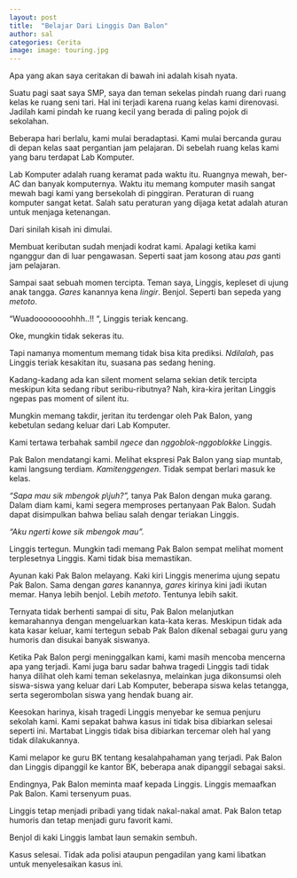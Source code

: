```yaml
---
layout: post
title:  "Belajar Dari Linggis Dan Balon"
author: sal
categories: Cerita
image: image: touring.jpg
---
```

Apa yang akan saya ceritakan di bawah ini adalah kisah nyata.

Suatu pagi saat saya SMP, saya dan teman sekelas pindah ruang dari ruang kelas ke ruang seni tari. Hal ini terjadi karena ruang kelas kami direnovasi. Jadilah kami pindah ke ruang kecil yang berada di paling pojok di sekolahan.

Beberapa hari berlalu, kami mulai beradaptasi. Kami mulai bercanda gurau di depan kelas saat pergantian jam pelajaran. Di sebelah ruang kelas kami yang baru terdapat Lab Komputer.

Lab Komputer adalah ruang keramat pada waktu itu. Ruangnya mewah, ber-AC dan banyak komputernya. Waktu itu memang komputer masih sangat mewah bagi kami yang bersekolah di pinggiran. Peraturan di ruang komputer sangat ketat. Salah satu peraturan yang dijaga ketat adalah aturan untuk menjaga ketenangan.

Dari sinilah kisah ini dimulai.

Membuat keributan sudah menjadi kodrat kami. Apalagi ketika kami nganggur dan di luar pengawasan. Seperti saat jam kosong atau *pas* ganti jam pelajaran.

Sampai saat sebuah momen tercipta.
Teman saya, Linggis, kepleset di ujung anak tangga. *Gares* kanannya kena *lingir*. Benjol. Seperti ban sepeda yang *metoto*.

“Wuadoooooooohhh..!! “, Linggis teriak kencang.

Oke, mungkin tidak sekeras itu.

Tapi namanya momentum memang tidak bisa kita prediksi. *Ndilalah*, pas Linggis teriak kesakitan itu, suasana pas sedang hening.

Kadang-kadang ada kan silent moment selama sekian detik tercipta meskipun kita sedang ribut seribu-ributnya? Nah, kira-kira jeritan Linggis ngepas pas moment of silent itu.

Mungkin memang takdir, jeritan itu terdengar oleh Pak Balon, yang kebetulan sedang keluar dari Lab Komputer.

Kami tertawa terbahak sambil *ngece* dan *nggoblok-nggoblokke* Linggis.

Pak Balon mendatangi kami. Melihat ekspresi Pak Balon yang siap muntab, kami langsung terdiam. *Kamitenggengen*. Tidak sempat berlari masuk ke kelas.

*“Sapa mau sik mbengok p\juh?”,* tanya Pak Balon dengan muka garang.
Dalam diam kami, kami segera memproses pertanyaan Pak Balon. Sudah dapat disimpulkan bahwa beliau salah dengar teriakan Linggis.

*“Aku ngerti kowe sik mbengok mau”.*

Linggis tertegun. Mungkin tadi memang Pak Balon sempat melihat moment terplesetnya Linggis. Kami tidak bisa memastikan.

Ayunan kaki Pak Balon melayang. Kaki kiri Linggis menerima ujung sepatu Pak Balon. Sama dengan *gares* kanannya, *gares* kirinya kini jadi ikutan memar. Hanya lebih benjol. Lebih *metoto*. Tentunya lebih sakit.

Ternyata tidak berhenti sampai di situ, Pak Balon melanjutkan kemarahannya dengan mengeluarkan kata-kata keras. Meskipun tidak ada kata kasar keluar, kami tertegun sebab Pak Balon dikenal sebagai guru yang humoris dan disukai banyak siswanya.

Ketika Pak Balon pergi meninggalkan kami, kami masih mencoba mencerna apa yang terjadi. Kami juga baru sadar bahwa tragedi Linggis tadi tidak hanya dilihat oleh kami teman sekelasnya, melainkan juga dikonsumsi oleh siswa-siswa yang keluar dari Lab Komputer, beberapa siswa kelas tetangga, serta segerombolan siswa yang hendak buang air.

Keesokan harinya, kisah tragedi Linggis menyebar ke semua penjuru sekolah kami.
Kami sepakat bahwa kasus ini tidak bisa dibiarkan selesai seperti ini. Martabat Linggis tidak bisa dibiarkan tercemar oleh hal yang tidak dilakukannya.

Kami melapor ke guru BK tentang kesalahpahaman yang terjadi. Pak Balon dan Linggis dipanggil ke kantor BK, beberapa anak dipanggil sebagai saksi.

Endingnya, Pak Balon meminta maaf kepada Linggis. Linggis memaafkan Pak Balon. Kami tersenyum puas.

Linggis tetap menjadi pribadi yang tidak nakal-nakal amat. Pak Balon tetap humoris dan tetap menjadi guru favorit kami.

Benjol di kaki Linggis lambat laun semakin sembuh.

Kasus selesai. Tidak ada polisi ataupun pengadilan yang kami libatkan untuk menyelesaikan kasus ini.
